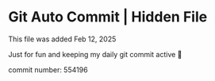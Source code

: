 # Git Auto Commit | Hidden File

This file was added Feb 12, 2025

Just for fun and keeping my daily git commit active 🤪

commit number: 554196
